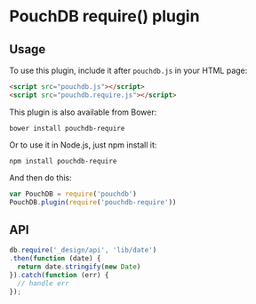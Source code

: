 PouchDB require() plugin
=====

Usage
-----

To use this plugin, include it after `pouchdb.js` in your HTML page:

```html
<script src="pouchdb.js"></script>
<script src="pouchdb.require.js"></script>
```

This plugin is also available from Bower:

```
bower install pouchdb-require
```

Or to use it in Node.js, just npm install it:

```
npm install pouchdb-require
```

And then do this:

```js
var PouchDB = require('pouchdb')
PouchDB.plugin(require('pouchdb-require'))
```

API
-----

```js
db.require('_design/api', 'lib/date')
.then(function (date) {
  return date.stringify(new Date)
}).catch(function (err) {
  // handle err
});
```

